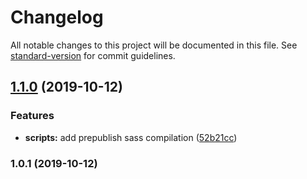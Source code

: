 # Changelog

All notable changes to this project will be documented in this file. See [standard-version](https://github.com/conventional-changelog/standard-version) for commit guidelines.

## [1.1.0](https://github.com/pattern-lab/starterkit-handlebars-vanilla/compare/v1.0.1...v1.1.0) (2019-10-12)


### Features

* **scripts:** add prepublish sass compilation ([52b21cc](https://github.com/pattern-lab/starterkit-handlebars-vanilla/commit/52b21cce297e12591b3ca35da1ff2aaa08316838))

### 1.0.1 (2019-10-12)
